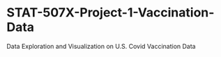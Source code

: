 # STAT-507X-Project-1-Vaccination-Data
Data Exploration and Visualization on U.S. Covid Vaccination Data
